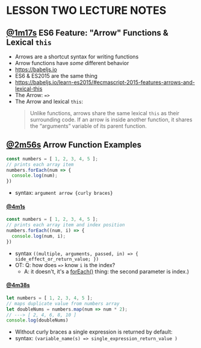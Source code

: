 # LESSON TWO LECTURE NOTES
## [@1m17s](https://youtu.be/FQPowZglpJA?t=1m17s) **ES6 Feature: "Arrow" Functions & Lexical `this`**
- Arrows are a shortcut syntax for writing functions
- Arrow functions have _some_ different behavior
- https://babeljs.io
- ES6 & ES2015 are the same thing
- https://babeljs.io/learn-es2015/#ecmascript-2015-features-arrows-and-lexical-this
- The Arrow: `=>`
- The Arrow and lexical `this`:
  > Unlike functions, arrows share the same lexical `this` as their surrounding code. If an arrow is inside another function, it shares the “arguments” variable of its parent function.

## [@2m56s](https://youtu.be/FQPowZglpJA?t=2m56s) **Arrow Function Examples**
```js
const numbers = [ 1, 2, 3, 4, 5 ];
// prints each array item
numbers.forEach(num => {
  console.log(num);
})
```
- syntax: `argument arrow {curly braces}`

#### [@4m1s](https://youtu.be/FQPowZglpJA?t=4m1s)
```js
const numbers = [ 1, 2, 3, 4, 5 ];
// prints each array item and index position
numbers.forEach((num, i) => {
  console.log(num, i);
})
```
- syntax `((multiple, arguments, passed, in) => { side_effect_or_return_value; })`
- OT: Q: how does `=>` know `i` is the index?
  - A: it doesn't, it's a [forEach()](https://developer.mozilla.org/en-US/docs/Web/JavaScript/Reference/Global_Objects/Array/forEach?v=example) thing: the second parameter is index.)

#### [@4m38s](https://youtu.be/FQPowZglpJA?t=4m38s)
```js
let numbers = [ 1, 2, 3, 4, 5 ];
// maps duplicate value from numbers array
let doubleNums = numbers.map(num => num * 2);
// ---> [ 2, 4, 6, 8, 10 ]
console.log(doubleNums)
```
- Without curly braces a single expression is returned by default:
- syntax: `(variable_name(s) => single_expression_return_value )`
